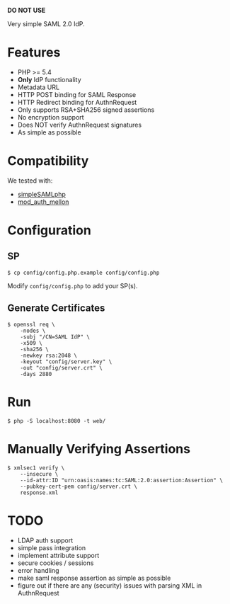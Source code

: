 **DO NOT USE**

Very simple SAML 2.0 IdP.

# Features

- PHP >= 5.4
- **Only** IdP functionality
- Metadata URL
- HTTP POST binding for SAML Response
- HTTP Redirect binding for AuthnRequest
- Only supports RSA+SHA256 signed assertions
- No encryption support
- Does NOT verify AuthnRequest signatures
- As simple as possible

# Compatibility

We tested with:

- [simpleSAMLphp](https://simplesamlphp.org/)
- [mod_auth_mellon](https://github.com/UNINETT/mod_auth_mellon/)

# Configuration

## SP 

    $ cp config/config.php.example config/config.php

Modify `config/config.php` to add your SP(s).

## Generate Certificates

    $ openssl req \
        -nodes \
        -subj "/CN=SAML IdP" \
        -x509 \
        -sha256 \
        -newkey rsa:2048 \
        -keyout "config/server.key" \
        -out "config/server.crt" \
        -days 2880

# Run

    $ php -S localhost:8080 -t web/

# Manually Verifying Assertions

    $ xmlsec1 verify \
        --insecure \
        --id-attr:ID "urn:oasis:names:tc:SAML:2.0:assertion:Assertion" \
        --pubkey-cert-pem config/server.crt \
        response.xml

# TODO

- LDAP auth support
- simple pass integration
- implement attribute support
- secure cookies / sessions
- error handling
- make saml response assertion as simple as possible
- figure out if there are any (security) issues with parsing XML in 
  AuthnRequest
